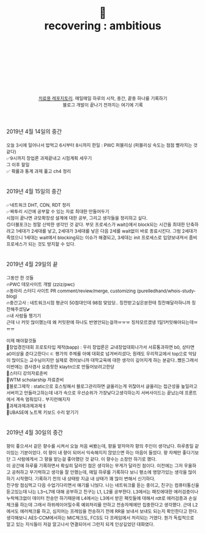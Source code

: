 <div align="center">
  <h1>
    <br/>
    <br/>
    🤞
    <br />
    recovering : ambitious
    <br />
    <br />
    <br />
    <br />
  </h1>
  <sup>
    <br />
    <br />
    <br />
    <a href="https://github.com/purelledhand/cure">치료용 레포지토리</a>. 매일매일 하루의 시작, 중간, 끝중 하나를 기록하기
    <br />
    블로그 개발이 끝나기 전까지는 여기에 기록
  </sup>
  <br />
  <br />
  <br />
  <br />
</div>
<div>
  2019년 4월 14일의 중간
  <br />
  <br />
  <sup>
    오늘 3시에 일어나서 밥먹고 6시부터 8시까지 한일 : PWC 퍼블리싱 (퍼블리싱 속도는 점점 빨라지는 것 같다) <br/>
    ✅9시까지 창업론 과제끝내고 시험계획 세우기<br/>
    그 이후 할일<br/>
    ✅ 확률과 통계 과제 풀고 ch4 정리<br/>
  </sup>
</div>
<br/>
<br/>
<div>
  2019년 4월 15일의 중간
  <br />
  <br />
  <sup>
    ✅네트워크 DHT, CDN, RDT 정리<br/>
    ✅짜투리 시간에 공부할 수 있는 자료 최대한 만들어두기<br/>
    시험이 끝나면 규모확장성 설계에 대한 공부, 그리고 생각들을 정리하고 싶다.<br/>
    🙃더블포크는 정말 신박한 생각인 것 같다. 부모 프로세스가 wait()에서 block되는 시간을 최대한 단축하려고 1세대가 2세대를 낳고, 2세대가 3세대를 낳은 다음 2세를 wait없이 바로 종료시킨다. 그럼 2세대가 죽었으니 1세대는 wait에서 blocking되는 이슈가 해결되고, 3세대는 init 프로세스로 입양보내져서 좀비 프로세스가 되는 것도 방지할 수 있다.<br/>
  </sup>
  </sup>
</div>
<br/>
<br/>
<div>
  2019년 4월 29일의 끝
  <br />
  <br />
  <sup>
    그동안 한 것들<br/>
    🔥PWC 데모사이트 개발 (zziz/pwc)<br/>
    🔥동아리 스터디 사이트 PR comment/review/merge, customizing (purelledhand/whois-study-blog)<br/>
    🔥중간고사 : 네트워크시험 평균이 50점대인데 98점 맞았당.. 칭찬받고싶은분한테 칭찬해달라하니까 칭찬해주셨당💕<br/>
    🔥내 사람들 챙기기<br/>
    근데 나 커밋 많이했는데 왜 커밋판에 하나도 반영안되는걸까ㅠㅠㅠ 징챠모르겠넹 1일1커밋해야되는데ㅠㅠㅠ<br/><br/>
    이제 해야할것들<br/>
    🚀창업경진대회 프로토타입 제작(bapp) : 우리 창업론은 교내창업대회나가서 서류통과하면 b0, 상타면 a0이상을 준다고한다ㄷㄷ 평가의 주체를 아예 대회로 넘겨버리셨다; 원래도 우리학교에서 top으로 악담이 많이도는 교수님이지만 실제로 겪어보니까 대학교육에 대한 생각이 깊어지게 하는 분같다..쨌든그래서 이번에는 겸사겸사 요즘핫한 klaytn으로 만들어보려고한당<br/>
    🚀스터디 강의자료준비<br/>
    🚀WTM scholarship 자료준비<br/>
    🚀블로그제작 : static으로 호스팅해서 블로그관리하면 글올리는게 귀찮아서 글올리는 접근성을 높일라고 서버끼고 만들라고하는데 내가 속으로 우선순위가 가장낮다고생각하는지 서버사이드는 끝났는데 프론트에서 계속 멈춰있다.. 부지런해지자<br/>
    🚀과제과제과제과제ㅔ<br/>
    🚀UBASE에 노트북 키보드 수리 맡기기<br/>
  </sup>
  </sup>
</div>
<br/>
<br/>
<div>
  2019년 4월 30일의 중간
  <br />
  <br />
  <sup>
    향이 좋으셔서 같은 향수를 시켜서 오늘 처음 써봤는데, 향을 맡자마자 향의 주인이 생각났다. 하루종일 같이있는 기분이었다. 이 향이 내 향이 되어서 익숙해지지 않았으면 하는 마음이 들었다. 향 자체만 좋다기보단 그 사람에게서 그 향을 맡는걸 좋아했던 것 같다. 이 향수는 소장만 하기로 했다.<br/>
    이 공간에 하루를 기록하면서 확실히 달라진 점은 생각하는 무게가 달라진 점이다. 이전에는 그저 우울하고 공허하고 무기력하고 생각을 잘 안했는데, 매일 하루를 기록하다 보니 평소에 영양가있는 생각을 많이하기 시작했다. 기록하기 전의 내 상태랑 지금 내 상태가 꽤 많이 변해서 신기하다.<br/>
    친구랑 점심먹고 다음 수업기다리면서 얘기를 나눴다. 나는 네트워크를 듣는 중이고, 친구는 컴퓨터통신을 듣고있는데 나는 L3~L7에 대해 공부하고 친구는 L1, L2를 공부한다. L3에서는 패킷에대한 에러검증이나 누락체크없이 데이터 전송만 하기때문에 L4에서는 L3에서 받은 패킷들에 대해서 rdt로 에러검증과 손실 체크를 하는데 그래서 하위레이어일수록 예외처리를 안하고 전송자체에만 집중한다고 생각했다. 근데 L2에서도 에러체크를 하고, 심지어는 프레임을 전송하기 전에 RR을 보내서 보내도 되는지 확인한다고 한다.생각해보니 AES-CCM에서하는 MIC체크도, FCS도 다 프레임에서 처리되는 거였다. 뭔가 독립적으로 알고 있는 지식들이 저걸 알고나서 연결되어서 그런지 되게 인상깊었던 대화였다.<br/>
  </sup>
</div>
